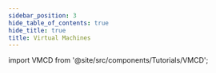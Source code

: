 ```yaml
---
sidebar_position: 3
hide_table_of_contents: true
hide_title: true
title: Virtual Machines
---
```


<!-- # Virtual Machines -->

<!-- Custom component -->

import VMCD from '@site/src/components/Tutorials/VMCD';

<VMCD />
